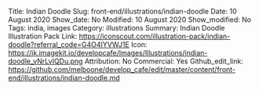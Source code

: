 Title: Indian Doodle
Slug: front-end/illustrations/indian-doodle
Date: 10 August 2020
Show_date: No
Modified: 10 August 2020
Show_modified: No
Tags: india, images
Category: illustrations
Summary: Indian Doodle Illustration Pack
Link: https://iconscout.com/illustration-pack/indian-doodle?referral_code=G4O4IYVWJ1E
Icon: https://ik.imagekit.io/developcafe/Images/Illustrations/indian-doodle_vNrLvIQDu.png
Attribution: No
Commercial: Yes
Github_edit_link: https://github.com/melboone/develop_cafe/edit/master/content/front-end/illustrations/indian-doodle.md